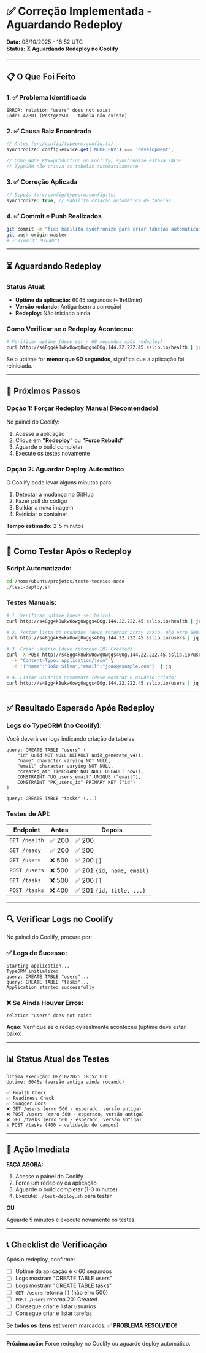 # ✅ Correção Implementada - Aguardando Redeploy

**Data:** 08/10/2025 - 18:52 UTC  
**Status:** ⏳ **Aguardando Redeploy no Coolify**

---

## 📋 O Que Foi Feito

### 1. ✅ Problema Identificado
```
ERROR: relation "users" does not exist
Code: 42P01 (PostgreSQL - tabela não existe)
```

### 2. ✅ Causa Raiz Encontrada
```typescript
// Antes (src/config/typeorm.config.ts)
synchronize: configService.get('NODE_ENV') === 'development',

// Como NODE_ENV=production no Coolify, synchronize estava FALSE
// TypeORM não criava as tabelas automaticamente
```

### 3. ✅ Correção Aplicada
```typescript
// Depois (src/config/typeorm.config.ts)
synchronize: true, // Habilita criação automática de tabelas
```

### 4. ✅ Commit e Push Realizados
```bash
git commit -m "fix: habilita synchronize para criar tabelas automaticamente"
git push origin master
# ✅ Commit: 976a0c1
```

---

## ⏳ Aguardando Redeploy

### Status Atual:
- **Uptime da aplicação:** 6045 segundos (~1h40min)
- **Versão rodando:** Antiga (sem a correção)
- **Redeploy:** Não iniciado ainda

### Como Verificar se o Redeploy Aconteceu:

```bash
# Verificar uptime (deve ser < 60 segundos após redeploy)
curl http://s48gg4k8wkw0owg0wggs400g.144.22.222.45.sslip.io/health | jq '.uptime'
```

Se o uptime for **menor que 60 segundos**, significa que a aplicação foi reiniciada.

---

## 🚀 Próximos Passos

### Opção 1: Forçar Redeploy Manual (Recomendado)

No painel do Coolify:
1. Acesse a aplicação
2. Clique em **"Redeploy"** ou **"Force Rebuild"**
3. Aguarde o build completar
4. Execute os testes novamente

### Opção 2: Aguardar Deploy Automático

O Coolify pode levar alguns minutos para:
1. Detectar a mudança no GitHub
2. Fazer pull do código
3. Buildar a nova imagem
4. Reiniciar o container

**Tempo estimado:** 2-5 minutos

---

## 🧪 Como Testar Após o Redeploy

### Script Automatizado:
```bash
cd /home/ubuntu/projetos/teste-tecnico-node
./test-deploy.sh
```

### Testes Manuais:

```bash
# 1. Verificar uptime (deve ser baixo)
curl http://s48gg4k8wkw0owg0wggs400g.144.22.222.45.sslip.io/health | jq

# 2. Testar lista de usuários (deve retornar array vazio, não erro 500)
curl http://s48gg4k8wkw0owg0wggs400g.144.22.222.45.sslip.io/users | jq

# 3. Criar usuário (deve retornar 201 Created)
curl -X POST http://s48gg4k8wkw0owg0wggs400g.144.22.222.45.sslip.io/users \
  -H "Content-Type: application/json" \
  -d '{"name":"João Silva","email":"joao@example.com"}' | jq

# 4. Listar usuários novamente (deve mostrar o usuário criado)
curl http://s48gg4k8wkw0owg0wggs400g.144.22.222.45.sslip.io/users | jq
```

---

## ✅ Resultado Esperado Após Redeploy

### Logs do TypeORM (no Coolify):

Você deverá ver logs indicando criação de tabelas:

```
query: CREATE TABLE "users" (
    "id" uuid NOT NULL DEFAULT uuid_generate_v4(),
    "name" character varying NOT NULL,
    "email" character varying NOT NULL,
    "created_at" TIMESTAMP NOT NULL DEFAULT now(),
    CONSTRAINT "UQ_users_email" UNIQUE ("email"),
    CONSTRAINT "PK_users_id" PRIMARY KEY ("id")
)

query: CREATE TABLE "tasks" (...)
```

### Testes de API:

| Endpoint | Antes | Depois |
|----------|-------|--------|
| `GET /health` | ✅ 200 | ✅ 200 |
| `GET /ready` | ✅ 200 | ✅ 200 |
| `GET /users` | ❌ 500 | ✅ 200 `[]` |
| `POST /users` | ❌ 500 | ✅ 201 `{id, name, email}` |
| `GET /tasks` | ❌ 500 | ✅ 200 `[]` |
| `POST /tasks` | ❌ 400 | ✅ 201 `{id, title, ...}` |

---

## 🔍 Verificar Logs no Coolify

No painel do Coolify, procure por:

### ✅ Logs de Sucesso:
```
Starting application...
TypeORM initialized
query: CREATE TABLE "users"...
query: CREATE TABLE "tasks"...
Application started successfully
```

### ❌ Se Ainda Houver Erros:
```
relation "users" does not exist
```

**Ação:** Verifique se o redeploy realmente aconteceu (uptime deve estar baixo).

---

## 📊 Status Atual dos Testes

```
Última execução: 08/10/2025 18:52 UTC
Uptime: 6045s (versão antiga ainda rodando)

✅ Health Check
✅ Readiness Check
✅ Swagger Docs
❌ GET /users (erro 500 - esperado, versão antiga)
❌ POST /users (erro 500 - esperado, versão antiga)
❌ GET /tasks (erro 500 - esperado, versão antiga)
⚠️ POST /tasks (400 - validação de campos)
```

---

## 🎯 Ação Imediata

**FAÇA AGORA:**
1. Acesse o painel do Coolify
2. Force um redeploy da aplicação
3. Aguarde o build completar (1-3 minutos)
4. Execute: `./test-deploy.sh` para testar

**OU**

Aguarde 5 minutos e execute novamente os testes.

---

## 📞 Checklist de Verificação

Após o redeploy, confirme:
- [ ] Uptime da aplicação é < 60 segundos
- [ ] Logs mostram "CREATE TABLE users"
- [ ] Logs mostram "CREATE TABLE tasks"
- [ ] `GET /users` retorna `[]` (não erro 500)
- [ ] `POST /users` retorna 201 Created
- [ ] Consegue criar e listar usuários
- [ ] Consegue criar e listar tarefas

Se **todos os itens** estiverem marcados: ✅ **PROBLEMA RESOLVIDO!**

---

**Próxima ação:** Force redeploy no Coolify ou aguarde deploy automático.
